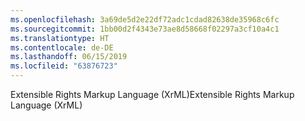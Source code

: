 ```yaml
---
ms.openlocfilehash: 3a69de5d2e22df72adc1cdad82638de35968c6fc
ms.sourcegitcommit: 1bb00d2f4343e73ae8d58668f02297a3cf10a4c1
ms.translationtype: HT
ms.contentlocale: de-DE
ms.lasthandoff: 06/15/2019
ms.locfileid: "63876723"
---
```

<span data-ttu-id="14c3a-101">Extensible Rights Markup Language (XrML)</span><span class="sxs-lookup"><span data-stu-id="14c3a-101">Extensible Rights Markup Language (XrML)</span></span>
